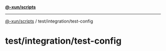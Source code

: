 [**@-xun/scripts**](../../../README.md)

***

[@-xun/scripts](../../../README.md) / test/integration/test-config

# test/integration/test-config
